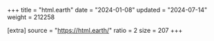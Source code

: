 +++
title = "html.earth"
date = "2024-01-08"
updated = "2024-07-14"
weight = 212258

[extra]
source = "https://html.earth/"
ratio = 2
size = 207
+++
